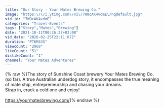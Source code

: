 ```yaml
---
title: "Our Story - Your Mates Brewing Co."
image: "https:\/\/i.ytimg.com\/vi\/7WOcAK4vdmE\/hqdefault.jpg"
vid_id: "7WOcAK4vdmE"
categories: "Travel-Events"
tags: ["Story","Mates","Brewing"]
date: "2021-10-11T00:26:37+03:00"
vid_date: "2020-02-25T22:11:07Z"
duration: "PT6M33S"
viewcount: "2968"
likeCount: "51"
dislikeCount: "1"
channel: "Your Mates Adventures"
---
```

{% raw %}The story of Sunshine Coast brewery Your Mates Brewing Co. (so far). A true Australian underdog story, it encompasses the true meaning of mate ship, entrepreneurship and chasing your dreams.<br />Strap in, crack a cold one and enjoy!<br /><br /><a rel="nofollow" target="blank" href="https://yourmatesbrewing.com/">https://yourmatesbrewing.com/</a>{% endraw %}
